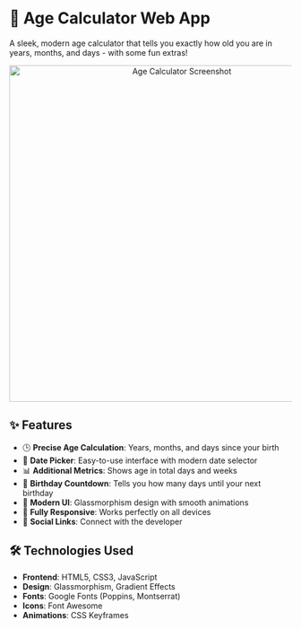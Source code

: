 # 🎂 Age Calculator Web App

A sleek, modern age calculator that tells you exactly how old you are in years, months, and days - with some fun extras!

<div align="center">
  <img src="https://github.com/user-attachments/assets/34a1c519-67c4-4e6f-a7c6-2dd43d90c3e1" alt="Age Calculator Screenshot" width="600">
</div>

## ✨ Features

- 🕒 **Precise Age Calculation**: Years, months, and days since your birth
- 📅 **Date Picker**: Easy-to-use interface with modern date selector
- 📊 **Additional Metrics**: Shows age in total days and weeks
- 🎉 **Birthday Countdown**: Tells you how many days until your next birthday
- 🌈 **Modern UI**: Glassmorphism design with smooth animations
- 📱 **Fully Responsive**: Works perfectly on all devices
- 🔗 **Social Links**: Connect with the developer

## 🛠️ Technologies Used

- **Frontend**: HTML5, CSS3, JavaScript
- **Design**: Glassmorphism, Gradient Effects
- **Fonts**: Google Fonts (Poppins, Montserrat)
- **Icons**: Font Awesome
- **Animations**: CSS Keyframes
